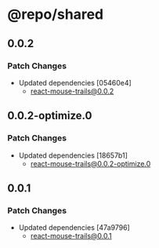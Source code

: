 # @repo/shared

## 0.0.2

### Patch Changes

- Updated dependencies [05460e4]
  - react-mouse-trails@0.0.2

## 0.0.2-optimize.0

### Patch Changes

- Updated dependencies [18657b1]
  - react-mouse-trails@0.0.2-optimize.0

## 0.0.1

### Patch Changes

- Updated dependencies [47a9796]
  - react-mouse-trails@0.0.1
